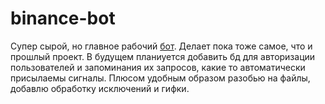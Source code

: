 # binance-bot

Супер сырой, но главное рабочий [бот](https://t.me/budddma_binance_bot). Делает пока тоже самое, что и прошлый проект. В будущем планиуется добавить бд для авторизации пользователей и запоминания их запросов, какие то автоматически присылаемы сигналы. Плюсом удобным образом разобью на файлы, добавлю обработку исключений и гифки.
